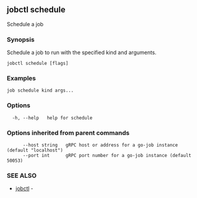 ## jobctl schedule

Schedule a job

### Synopsis

Schedule a job to run with the specified kind and arguments.

```
jobctl schedule [flags]
```

### Examples

```
job schedule kind args...
```

### Options

```
  -h, --help   help for schedule
```

### Options inherited from parent commands

```
      --host string   gRPC host or address for a go-job instance (default "localhost")
      --port int      gRPC port number for a go-job instance (default 50053)
```

### SEE ALSO

* [jobctl](jobctl.md)	 - 

